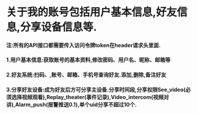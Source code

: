# 关于我的账号包括用户基本信息,好友信息,分享设备信息等.

#### 注:所有的API接口都需要传入访问令牌token在header请求头里面.

#### 1.用户基本信息:获取账号的基本资料,修改密码、用户名、昵称、邮箱等

#### 2.好友系统:扫码、,账号、邮箱、手机号查询好友.添加,删除,备注好友

#### 3.分享好友设备:成为好友后方可分享主设备.分享时间段,分享权限See\_video\(必须选择视频观看\),Replay\_theater\(事件记录\),Video\_intercom\(视频对讲\),Alarm\_push\(报警推送0.1\),单个uid分享不超过10个.



